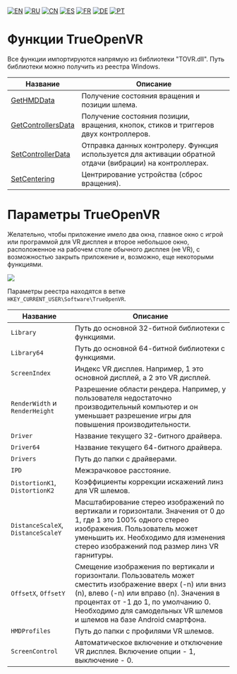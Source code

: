 ﻿[![EN](https://user-images.githubusercontent.com/9499881/33184537-7be87e86-d096-11e7-89bb-f3286f752bc6.png)](https://github.com/TrueOpenVR/TrueOpenVR-Core/blob/master/Docs/README.md) 
[![RU](https://user-images.githubusercontent.com/9499881/27683795-5b0fbac6-5cd8-11e7-929c-057833e01fb1.png)](https://github.com/TrueOpenVR/TrueOpenVR-Core/blob/master/Docs/README.RU.md) 
[![CN](https://user-images.githubusercontent.com/9499881/31012373-978ce414-a522-11e7-9936-387b1c530e2f.png)](https://github.com/TrueOpenVR/TrueOpenVR-Core/blob/master/Docs/README.CN.md) 
[![ES](https://user-images.githubusercontent.com/9499881/31012379-9d8f7764-a522-11e7-8bf4-739077369e8b.png)](https://github.com/TrueOpenVR/TrueOpenVR-Core/blob/master/Docs/README.ES.md) 
[![FR](https://user-images.githubusercontent.com/9499881/31012387-a7b4aaac-a522-11e7-8485-36ce58dc2d4a.png)](https://github.com/TrueOpenVR/TrueOpenVR-Core/blob/master/Docs/README.FR.md) 
[![DE](https://user-images.githubusercontent.com/9499881/31012392-ac051326-a522-11e7-9c8c-2186ddf553d0.png)](https://github.com/TrueOpenVR/TrueOpenVR-Core/blob/master/Docs/README.DE.md) 
[![PT](https://user-images.githubusercontent.com/9499881/31012384-a1d1b544-a522-11e7-8a13-3cb53450d55c.png)](https://github.com/TrueOpenVR/TrueOpenVR-Core/blob/master/Docs/README.PT.md)
# Функции TrueOpenVR
Все функции импортируются напрямую из библиотеки "TOVR.dll". Путь библиотеки можно получить из реестра Windows. 

| Название  | Описание |
| ------------- | ------------- |
| [GetHMDData](https://github.com/TrueOpenVR/TrueOpenVR-Core/blob/master/Docs/RU/Functions/GetHMDData.md) | Получение состояния вращения и позиции шлема. |
| [GetControllersData](https://github.com/TrueOpenVR/TrueOpenVR-Core/blob/master/Docs/RU/Functions/GetControllersData.md) | Получение состояния позиции, вращения, кнопок, стиков и триггеров двух контроллеров. |
| [SetControllerData](https://github.com/TrueOpenVR/TrueOpenVR-Core/blob/master/Docs/RU/Functions/SetControllerData.md) | Отправка данных контролеру. Функция используется для активации обратной отдачи (вибрации) на контроллерах. |
| [SetCentering](https://github.com/TrueOpenVR/TrueOpenVR-Core/blob/master/Docs/RU/Functions/SetCentering.md) | Центрирование устройства (сброс вращения). |


# Параметры TrueOpenVR
Желательно, чтобы приложение имело два окна, главное окно с игрой или программой для VR дисплея и второе небольшое окно, расположенное на рабочем столе обычного дисплея (не VR), с возможностью закрыть приложение и, возможно, еще некоторыми функциями.


![](https://user-images.githubusercontent.com/9499881/27838382-5d76aadc-60fb-11e7-9a1c-a312f2dddccc.png)


Параметры реестра находятся в ветке `HKEY_CURRENT_USER\Software\TrueOpenVR`.

| Название  | Описание |
| ------------- | ------------- |
| `Library` | Путь до основной 32-битной библиотеки с функциями. |
| `Library64` | Путь до основной 64-битной библиотеки с функциями. |
| `ScreenIndex` | Индекс VR дисплея. Например, 1 это основной дисплей, а 2 это VR дисплей. |
| `RenderWidth` и `RenderHeight` | Разрешение области рендера. Например, у пользователя недостаточно производительный компьютер и он уменьшает разрешение игры для повышения производительности. |
| `Driver` | Название текущего 32-битного драйвера. |
| `Driver64` | Название текущего 64-битного драйвера. |
| `Drivers` | Путь до папки с драйверами. |
| `IPD` | Межзрачковое расстояние. |
| `DistortionK1`, `DistortionK2` | Коэффициенты коррекции искажений линз для VR шлемов. |
| `DistanceScaleX`, `DistanceScaleY` | Масштабирование стерео изображений по вертикали и горизонтали. Значения от 0 до 1, где 1 это 100% одного стерео изображения. Пользователь может уменьшить их. Необходимо для изменения стерео изображений под размер линз VR гарнитуры. |
| `OffsetX`, `OffsetY` | Смещение изображения по вертикали и горизонтали. Пользователь может сместить изображение вверх (-n) или вниз (n), влево (-n) или вправо (n). Значения в процентах от -1 до 1, по умолчанию 0. Необходимо для самодельных VR шлемов и шлемов на базе Android смартфона. |
| `HMDProfiles` | Путь до папки с профилями VR шлемов. |
| `ScreenControl` | Автоматическое включение и отключение VR дисплея. Включение опции - 1, выключение - 0. |
